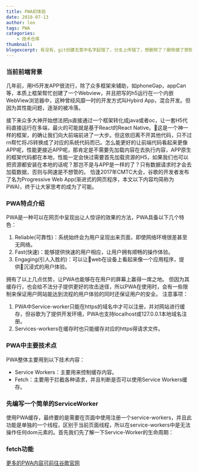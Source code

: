```yaml
---
title: PWA初体验
date: 2018-07-13
author: leo
tags: PWA
categories:
    - 技术仓库
thumbnail:
blogexcerpt: 有没有，git创建无意中名字起错了，分支上传错了，想删除了？删除做了想恢复了？远程与本地都删除了要恢复的情况呢？如果有，那么一下内容获取你会感兴趣。
---
```


### 当前前端背景
几年前，用H5开发APP很流行，除了众多框架来辅助，如phoneGap，appCan等，本质上框架帮忙创建了一个Webview，并且把写的h5运行在一个内嵌WebView浏览器中，这种曾经风靡一时的开发方式叫Hybird App，混合开发。但因为其性能问题，逐渐的被冷落。

接下来众多大神开始想法把js直接通过一个框架转化成java或者oc，让一套H5代码直接运行在多端，最火的可能就是基于React的React Native。这是一个神一样的框架，的确让我们向大前端前进了一大步。但这依旧离不开其他代码，只不过rn帮忙将JS转换成了对应的系统代码而已。怎么能更好的让前端代码看起来更像APP呢，性能更接近APP呢，那肯定是不需要先加载内容在去执行内容，APP原生的框架代码都在本地，性能一定会快过需要首先加载资源的H5，如果我们也可以把资源都安装在本地的话呢？那岂不是与APP是一样的了？只有数据请求时才会去加载数据，否则与网速是不想管的。
恰逢2017年CMTC大会，谷歌的开发者发布了名为Progressive Web App(渐进式的网页程序，本文以下内容均简称为PWA)，终于让大家思考的成为了可能。

### PWA特点介绍
PWA是一种可以在网页中呈现出让人惊讶的效果的方法，PWA具备以下几个特色：
1. Reliable(可靠性)：系统始终会为用户呈现出来页面，即使网络环境很差甚至无网络。
2. Fast(快速)：能够提供快速的用户相应，让用户拥有顺畅的操作体验。
3. Engaging(引人入胜的)：可以让web在设备上看起来像一个应用程序，提供沉浸式的用户体验。

拥有了以上几点优势，让PWA也能够在在用户的屏幕上赢得一席之地。
但因为其缓存行，也会给不法分子提供更好的攻击途径，所以PWA在使用时，会有一些限制来保证用户网站能达到流程的用户体验的同时还保证用户的安全。
注意事项：
1. PWA中Service-worker只能在https的域名中才可以注册，并对网站进行缓存，但谷歌为了提供开发环境，PWA也支持localhost或127.0.0.1本地域名注册。
2. Services-workers在缓存时也只能缓存对应的https得请求文件。

### PWA中主要技术点
PWA整体主要用到以下技术内容：
- Service Workers：主要用来控制缓存内容。
- Fetch：主要用于拦截各种请求，并且判断是否可以使用Service Workers缓存。

### 先编写一个简单的ServiceWorker
使用PWA缓存，最终要的是需要在页面中使用注册一个service-workers，并且此功能是单独的一个线程，区别于当前页面线程，所以在service-workers中是无法操作任何dom元素的。首先我们先了解一下Service-Worker的生命周期：



### fetch功能




<a href="https://developers.google.com/web/progressive-web-apps/" target="_blank">更多的PWA内容可前往谷歌官网</a>

